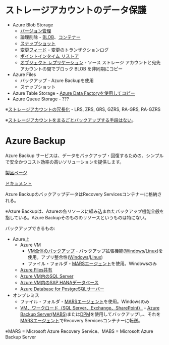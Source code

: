 # ストレージアカウントのデータ保護

- Azure Blob Storage
  - [バージョン管理](https://docs.microsoft.com/ja-jp/azure/storage/blobs/versioning-overview)
  - 論理削除 - [BLOB](https://docs.microsoft.com/ja-jp/azure/storage/blobs/soft-delete-blob-overview)、[コンテナー](https://docs.microsoft.com/ja-jp/azure/storage/blobs/soft-delete-container-overview?tabs=powershell)
  - [スナップショット](https://docs.microsoft.com/ja-jp/azure/storage/blobs/snapshots-overview)
  - [変更フィード](https://docs.microsoft.com/ja-jp/azure/storage/blobs/storage-blob-change-feed?tabs=azure-portal) - 変更のトランザクションログ
  - [ポイントインタイム リストア](https://docs.microsoft.com/ja-jp/azure/storage/blobs/point-in-time-restore-overview)
  - [オブジェクト レプリケーション](https://docs.microsoft.com/ja-jp/azure/storage/blobs/object-replication-overview) - ソース ストレージ アカウントと宛先アカウントの間でブロック BLOB を非同期にコピー
- Azure Files
  - バックアップ - Azure Backupを使用
  - スナップショット
- Azure Table Storage - [Azure Data Factoryを使用してコピー](https://docs.microsoft.com/ja-jp/azure/data-factory/connector-azure-table-storage)
- Azure Queue Storage - ???

※[ストレージアカウントの冗長化](https://docs.microsoft.com/ja-jp/azure/storage/common/storage-redundancy) - LRS, ZRS, GRS, GZRS, RA-GRS, RA-GZRS

※[ストレージアカウントをまるごとバックアップする手段はない](https://www.it-swarm-ja.tech/ja/azure/azure%E3%83%86%E3%83%BC%E3%83%96%E3%83%AB%E3%81%A8blob%E3%82%92%E3%83%90%E3%83%83%E3%82%AF%E3%82%A2%E3%83%83%E3%83%97%E3%81%99%E3%82%8B%E6%96%B9%E6%B3%95/823562837/)。

# Azure Backup

Azure Backup サービスは、データをバックアップ・回復するための、シンプルで安全かつコスト効率の高いソリューションを提供します。

[製品ページ](https://azure.microsoft.com/ja-jp/services/backup/)

[ドキュメント](https://docs.microsoft.com/ja-jp/azure/backup/backup-overview)


Azure BackupのバックアップデータはRecovery Servicesコンテナーに格納される。

※Azure Backupは、Azureの各リソースに組み込まれたバックアップ機能全般を指している。Azure Backupそのもののリソースというものは特にない。


バックアップできるもの:

- Azure上
  - Azure VM
    - [VM全体のバックアップ](https://docs.microsoft.com/ja-jp/azure/backup/quick-backup-vm-portal) - バックアップ拡張機能([Windows](https://docs.microsoft.com/ja-jp/azure/virtual-machines/extensions/vmsnapshot-windows)/[Linux](https://docs.microsoft.com/ja-jp/azure/virtual-machines/extensions/vmsnapshot-linux))を使用。アプリ整合性([Windows](https://docs.microsoft.com/ja-jp/azure/backup/backup-azure-vms-introduction#backup-process)/[Linux](https://docs.microsoft.com/ja-jp/azure/backup/backup-azure-linux-app-consistent))
    - ファイル・フォルダ - [MARSエージェント](https://docs.microsoft.com/ja-jp/azure/backup/backup-architecture#architecture-direct-backup-of-on-premises-windows-server-machines-or-azure-vm-files-or-folders)を使用。Windowsのみ
  - [Azure Files共有](https://docs.microsoft.com/ja-jp/azure/backup/azure-file-share-backup-overview)
  - [Azure VM内のSQL Server](https://docs.microsoft.com/ja-jp/azure/backup/backup-azure-sql-database)
  - [Azure VM内のSAP HANAデータベース](https://docs.microsoft.com/ja-jp/azure/backup/sap-hana-db-about)
  - [Azure Database for PostgreSQLサーバー](https://docs.microsoft.com/ja-jp/azure/backup/backup-azure-database-postgresql)
- オンプレミス
  - ファイル・フォルダ - [MARSエージェント](https://docs.microsoft.com/ja-jp/azure/backup/backup-architecture#architecture-direct-backup-of-on-premises-windows-server-machines-or-azure-vm-files-or-folders)を使用。Windowsのみ
  - [VM、ワークロード（SQL Server、Exchange、SharePoint）](https://docs.microsoft.com/ja-jp/azure/backup/backup-mabs-protection-matrix) - [Azure Backup Server(MABS)](https://docs.microsoft.com/ja-jp/azure/backup/backup-azure-microsoft-azure-backup)または[DPM](https://docs.microsoft.com/ja-jp/system-center/dpm/dpm-overview?view=sc-dpm-2019)を使用してバックアップし、それを[MARSエージェント](https://docs.microsoft.com/ja-jp/azure/backup/)でRecovery Servicesコンテナーに転送。

※MARS = Microsoft Azure Recovery Service、MABS = Microsoft Azure Backup Server
